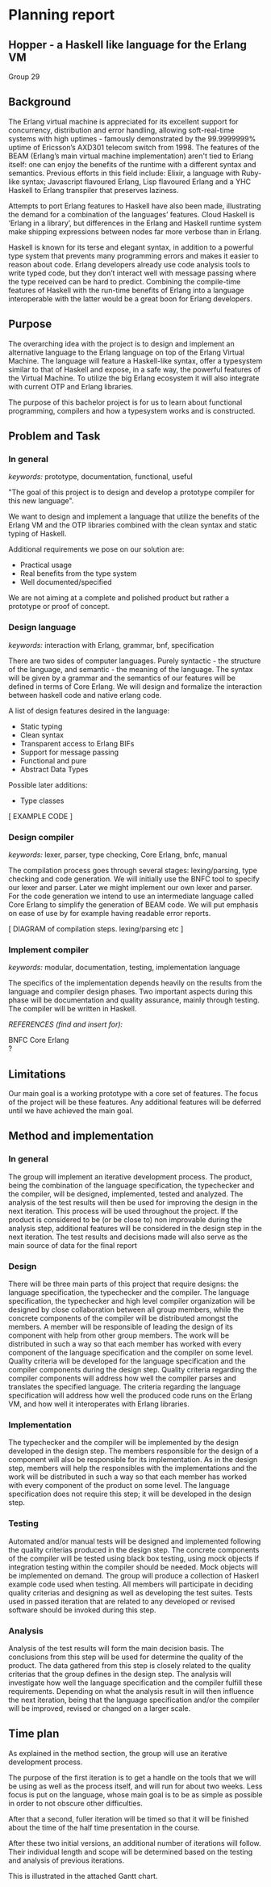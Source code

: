Planning report
===============

Hopper - a Haskell like language for the Erlang VM
--------------------------------------------------

Group 29

Background
----------

The Erlang virtual machine is appreciated for its excellent support for
concurrency, distribution and error handling, allowing soft-real-time
systems with high uptimes - famously demonstrated by the 99.9999999%
uptime of Ericsson’s AXD301 telecom switch from 1998. The features of
the BEAM (Erlang’s main virtual machine implementation) aren't tied to
Erlang itself: one can enjoy the benefits of the runtime with a
different syntax and semantics. Previous efforts in this field include:
Elixir, a language with Ruby-like syntax; Javascript flavoured Erlang,
Lisp flavoured Erlang and a YHC Haskell to Erlang transpiler that
preserves laziness.

Attempts to port Erlang features to Haskell have also been made,
illustrating the demand for a combination of the languages’ features.
Cloud Haskell is ‘Erlang in a library’, but differences in the Erlang
and Haskell runtime system make shipping expressions between nodes far
more verbose than in Erlang.

Haskell is known for its terse and elegant syntax, in addition to a
powerful type system that prevents many programming errors and makes it
easier to reason about code. Erlang developers already use code analysis
tools to write typed code, but they don’t interact well with message
passing where the type received can be hard to predict. Combining the
compile-time features of Haskell with the run-time benefits of Erlang
into a language interoperable with the latter would be a great boon for
Erlang developers.

Purpose
-------

The overarching idea with the project is to design and implement an
alternative language to the Erlang language on top of the Erlang Virtual
Machine. The language will feature a Haskell-like syntax, offer a
typesystem similar to that of Haskell and expose, in a safe way, the
powerful features of the Virtual Machine. To utilize the big Erlang
ecosystem it will also integrate with current OTP and Erlang libraries.

The purpose of this bachelor project is for us to learn about functional
programming, compilers and how a typesystem works and is constructed.

Problem and Task
----------------

### In general

*keywords:* prototype, documentation, functional, useful

"The goal of this project is to design and develop a prototype compiler
for this new language".

We want to design and implement a language that utilize the benefits of
the Erlang VM and the OTP libraries combined with the clean syntax and
static typing of Haskell.

Additional requirements we pose on our solution are:

-   Practical usage
-   Real benefits from the type system
-   Well documented/specified

We are not aiming at a complete and polished product but rather a
prototype or proof of concept.

### Design language

*keywords:* interaction with Erlang, grammar, bnf, specification

There are two sides of computer languages. Purely syntactic - the
structure of the language, and semantic - the meaning of the language.
The syntax will be given by a grammar and the semantics of our features
will be defined in terms of Core Erlang. We will design and formalize
the interaction between haskell code and native erlang code.

A list of design features desired in the language:

-   Static typing
-   Clean syntax
-   Transparent access to Erlang BIFs
-   Support for message passing
-   Functional and pure
-   Abstract Data Types

Possible later additions:

-   Type classes

[ EXAMPLE CODE ]

### Design compiler

*keywords:* lexer, parser, type checking, Core Erlang, bnfc, manual

The compilation process goes through several stages: lexing/parsing,
type checking and code generation. We will initially use the BNFC tool
to specify our lexer and parser. Later we might implement our own lexer
and parser. For the code generation we intend to use an intermediate
language called Core Erlang to simplify the generation of BEAM code. We
will put emphasis on ease of use by for example having readable error
reports.

[ DIAGRAM of compilation steps. lexing/parsing etc ]

### Implement compiler

*keywords:* modular, documentation, testing, implementation language

The specifics of the implementation depends heavily on the results from
the language and compiler design phases. Two important aspects during
this phase will be documentation and quality assurance, mainly through
testing. The compiler will be written in Haskell.

*REFERENCES (find and insert for):*

BNFC Core Erlang\
?

Limitations
-----------

Our main goal is a working prototype with a core set of features. The
focus of the project will be these features. Any additional features
will be deferred until we have achieved the main goal.

Method and implementation
-------------------------

### In general

The group will implement an iterative development process. The product,
being the combination of the language specification, the typechecker and
the compiler, will be designed, implemented, tested and analyzed. The
analysis of the test results will then be used for improving the design
in the next iteration. This process will be used throughout the project.
If the product is considered to be (or be close to) non improvable
during the analysis step, additional features will be considered in the
design step in the next iteration. The test results and decisions made
will also serve as the main source of data for the final report

### Design

There will be three main parts of this project that require designs: the
language specification, the typechecker and the compiler. The language
specification, the typechecker and high level compiler organization will
be designed by close collaboration between all group members, while the
concrete components of the compiler will be distributed amongst the
members. A member will be responsible of leading the design of its
component with help from other group members. The work will be
distributed in such a way so that each member has worked with every
component of the language specification and the compiler on some level.
Quality criteria will be developed for the language specification and
the compiler components during the design step. Quality criteria
regarding the compiler components will address how well the compiler
parses and translates the specified language. The criteria regarding the
language specification will address how well the produced code runs on
the Erlang VM, and how well it interoperates with Erlang libraries.

### Implementation

The typechecker and the compiler will be implemented by the design
developed in the design step. The members responsible for the design of
a component will also be responsible for its implementation. As in the
design step, members will help the responsibles with the implementations
and the work will be distributed in such a way so that each member has
worked with every component of the product on some level. The language
specification does not require this step; it will be developed in the
design step.

### Testing

Automated and/or manual tests will be designed and implemented following
the quality criterias produced in the design step. The concrete
components of the compiler will be tested using black box testing, using
mock objects if integration testing within the compiler should be
needed. Mock objects will be implemented on demand. The group will
produce a collection of Haskerl example code used when testing. All
members will participate in deciding quality criterias and designing as
well as developing the test suites. Tests used in passed iteration that
are related to any developed or revised software should be invoked
during this step.

### Analysis

Analysis of the test results will form the main decision basis. The
conclusions from this step will be used for determine the quality of the
product. The data gathered from this step is closely related to the
quality criterias that the group defines in the design step. The
analysis will investigate how well the language specification and the
compiler fulfill these requirements. Depending on what the analysis
result in will then influence the next iteration, being that the
language specification and/or the compiler will be improved, revised or
changed on a larger scale.

Time plan
---------

As explained in the method section, the group will use an iterative
development process.

The purpose of the first iteration is to get a handle on the tools that
we will be using as well as the process itself, and will run for about
two weeks. Less focus is put on the language, whose main goal is to be
as simple as possible in order to not obscure other difficulties.

After that a second, fuller iteration will be timed so that it will be
finished about the time of the half time presentation in the course.

After these two initial versions, an additional number of iterations
will follow. Their individual length and scope will be determined based
on the testing and analysis of previous iterations.

This is illustrated in the attached Gantt chart.
